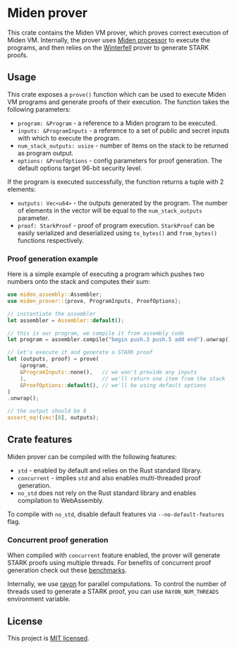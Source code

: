 # Miden prover
This crate contains the Miden VM prover, which proves correct execution of Miden VM. Internally, the prover uses [Miden processor](../processor/) to execute the programs, and then relies on the [Winterfell](https://github.com/novifinancial/winterfell) prover to generate STARK proofs.

## Usage
This crate exposes a `prove()` function which can be used to execute Miden VM programs and generate proofs of their execution. The function takes the following parameters:

* `program: &Program` - a reference to a Miden program to be executed.
* `inputs: &ProgramInputs` - a reference to a set of public and secret inputs with which to execute the program.
* `num_stack_outputs: usize` - number of items on the stack to be returned as program output.
* `options: &ProofOptions` - config parameters for proof generation. The default options target 96-bit security level.

If the program is executed successfully, the function returns a tuple with 2 elements:

* `outputs: Vec<u64>` - the outputs generated by the program. The number of elements in the vector will be equal to the `num_stack_outputs` parameter.
* `proof: StarkProof` - proof of program execution. `StarkProof` can be easily serialized and deserialized using `to_bytes()` and `from_bytes()` functions respectively.

### Proof generation example
Here is a simple example of executing a program which pushes two numbers onto the stack and computes their sum:
```Rust
use miden_assembly::Assembler;
use miden_prover::{prove, ProgramInputs, ProofOptions};

// instantiate the assembler
let assembler = Assembler::default();

// this is our program, we compile it from assembly code
let program = assembler.compile("begin push.3 push.5 add end").unwrap();

// let's execute it and generate a STARK proof
let (outputs, proof) = prove(
    &program,
    &ProgramInputs::none(),   // we won't provide any inputs
    1,                        // we'll return one item from the stack
    &ProofOptions::default(), // we'll be using default options
)
.unwrap();

// the output should be 8
assert_eq!(vec![8], outputs);
```

## Crate features
Miden prover can be compiled with the following features:

* `std` - enabled by default and relies on the Rust standard library.
* `concurrent` - implies `std` and also enables multi-threaded proof generation.
* `no_std` does not rely on the Rust standard library and enables compilation to WebAssembly.

To compile with `no_std`, disable default features via `--no-default-features` flag.

### Concurrent proof generation
When compiled with `concurrent` feature enabled, the prover will generate STARK proofs using multiple threads. For benefits of concurrent proof generation check out these [benchmarks](../README.md#Performance).

Internally, we use [rayon](https://github.com/rayon-rs/rayon) for parallel computations. To control the number of threads used to generate a STARK proof, you can use `RAYON_NUM_THREADS` environment variable.

## License
This project is [MIT licensed](../LICENSE).